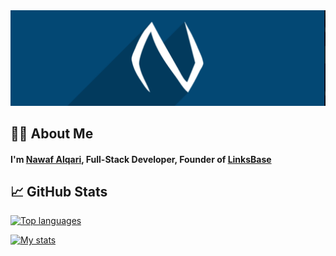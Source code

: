 <img src="/gh.png">

## 🤷‍♂️ About Me
#### I'm [Nawaf Alqari](https://linksb.me/nawaf), Full-Stack Developer, Founder of [LinksBase](https://linksb.me/)

## 📈 GitHub Stats
[![Top languages](https://github-readme-stats.vercel.app/api/top-langs/?username=nawafalqari&bg_color=034874&border_color=034874&layout=compact&title_color=fff&text_color=fff&include_all_commits=true&show_icons=true)](https://github.com/nawafalqari/)

[![My stats](https://github-readme-stats.vercel.app/api?username=nawafalqari&bg_color=034874&title_color=fff&border_color=034874&text_color=fff&include_all_commits=true&show_icons=true)](https://github.com/nawafalqari/nawafalqari/)
